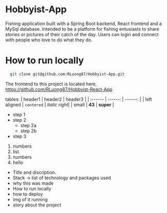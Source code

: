 # Hobbyist-App
Fishing application built with a Spring Boot backend, React frontend and a MySql database. Intended to be a platform for fishing entusiasts to share stories or pictures of their catch of the day. Users can login and connect with people who love to do what they do.

# How to run locally

```bash
  git clone git@github.com:RLuong87/Hobbyist-App.git
```

The frontend to this project is located here, https://github.com/RLuong87/Hobbyist-React-App



tables:
| header1 | header2 | header3 |
| :------ | :-----: | ------: |
| left aligned | `centered` | *italic right*|
| small | __43__ | **super** |

* step 1
* step 2 
  * step 2a
  * step 2b
* step 3

1. numbers
1. list
1. numbers
  1. hello 

* Title and discription.  
* Stack -> list of technology and packages used
* why this was made  
* How to run locally
* how to deploy
* img of it running
* story about the project
